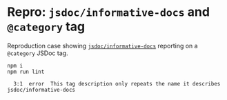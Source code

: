 # Repro: `jsdoc/informative-docs` and `@category` tag

Reproduction case showing [`jsdoc/informative-docs`](https://github.com/gajus/eslint-plugin-jsdoc/blob/783b4e96eef457715a0bce234730da7bb5ec1a3b/docs/rules/informative-docs.md) reporting on a `@category` JSDoc tag.

```shell
npm i
npm run lint
```

```plaintext
  3:1  error  This tag description only repeats the name it describes  jsdoc/informative-docs
```
